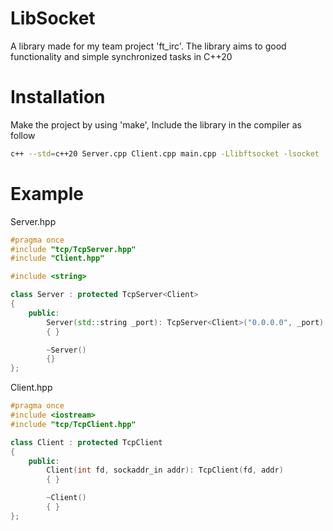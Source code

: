 # LibSocket
A library made for my team project 'ft_irc'. The library aims to good functionality and simple synchronized tasks in C++20

# Installation
Make the project by using 'make', Include the library in the compiler as follow
```sh
c++ --std=c++20 Server.cpp Client.cpp main.cpp -Llibftsocket -lsocket
```

# Example
Server.hpp
```cpp
#pragma once
#include "tcp/TcpServer.hpp"
#include "Client.hpp"

#include <string>

class Server : protected TcpServer<Client>
{
    public:
        Server(std::string _port): TcpServer<Client>("0.0.0.0", _port)
        { }

        ~Server()
        {}
};
```

Client.hpp
```cpp
#pragma once
#include <iostream>
#include "tcp/TcpClient.hpp"

class Client : protected TcpClient
{
    public:
        Client(int fd, sockaddr_in addr): TcpClient(fd, addr)
        { }

        ~Client()
        { }
};
```

